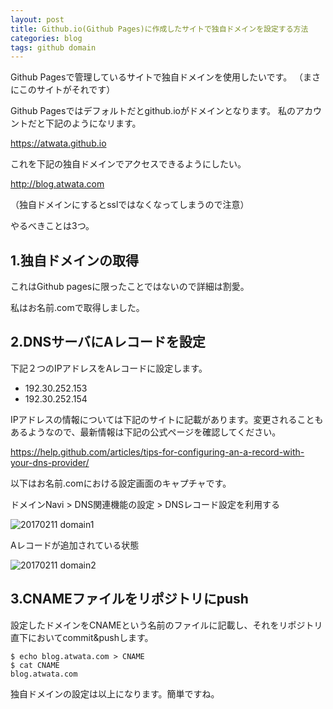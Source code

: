 ```yaml
---
layout: post
title: Github.io(Github Pages)に作成したサイトで独自ドメインを設定する方法
categories: blog
tags: github domain
---
```


Github Pagesで管理しているサイトで独自ドメインを使用したいです。
（まさにこのサイトがそれです）

Github Pagesではデフォルトだとgithub.ioがドメインとなります。
私のアカウントだと下記のようになリます。

https://atwata.github.io

これを下記の独自ドメインでアクセスできるようにしたい。

http://blog.atwata.com

（独自ドメインにするとsslではなくなってしまうので注意）

やるべきことは3つ。


## 1.独自ドメインの取得

これはGithub pagesに限ったことではないので詳細は割愛。

私はお名前.comで取得しました。


## 2.DNSサーバにAレコードを設定

下記２つのIPアドレスをAレコードに設定します。

- 192.30.252.153
- 192.30.252.154

IPアドレスの情報については下記のサイトに記載があります。変更されることもあるようなので、最新情報は下記の公式ページを確認してください。

<https://help.github.com/articles/tips-for-configuring-an-a-record-with-your-dns-provider/>

以下はお名前.comにおける設定画面のキャプチャです。

ドメインNavi > DNS関連機能の設定 > DNSレコード設定を利用する

![20170211 domain1]({{site.baseurl}}/images/20170211_domain1.png)

Aレコードが追加されている状態

![20170211 domain2]({{site.baseurl}}/images/20170211_domain2.png)

## 3.CNAMEファイルをリポジトリにpush

設定したドメインをCNAMEという名前のファイルに記載し、それをリポジトリ直下においてcommit&pushします。

```
$ echo blog.atwata.com > CNAME
$ cat CNAME
blog.atwata.com
```

独自ドメインの設定は以上になります。簡単ですね。
